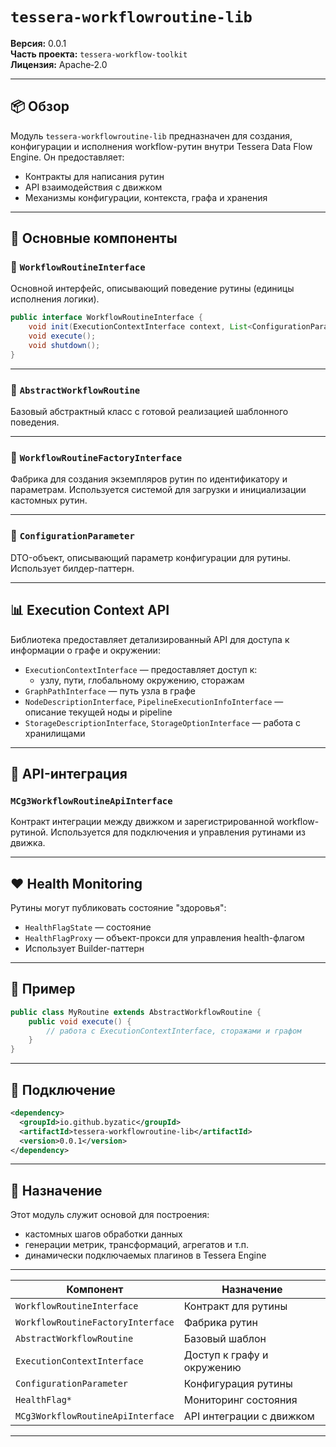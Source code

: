 # `tessera-workflowroutine-lib`

**Версия:** 0.0.1  
**Часть проекта:** `tessera-workflow-toolkit`  
**Лицензия:** Apache‑2.0  

---

## 📦 Обзор

Модуль `tessera-workflowroutine-lib` предназначен для создания, конфигурации и исполнения workflow-рутин внутри Tessera Data Flow Engine. Он предоставляет:

- Контракты для написания рутин
- API взаимодействия с движком
- Механизмы конфигурации, контекста, графа и хранения

---

## 📁 Основные компоненты

### 🔹 `WorkflowRoutineInterface`

Основной интерфейс, описывающий поведение рутины (единицы исполнения логики).

```java
public interface WorkflowRoutineInterface {
    void init(ExecutionContextInterface context, List<ConfigurationParameter> configuration);
    void execute();
    void shutdown();
}
```

---

### 🔹 `AbstractWorkflowRoutine`

Базовый абстрактный класс с готовой реализацией шаблонного поведения.

---

### 🔹 `WorkflowRoutineFactoryInterface`

Фабрика для создания экземпляров рутин по идентификатору и параметрам. Используется системой для загрузки и инициализации кастомных рутин.

---

### 🔹 `ConfigurationParameter`

DTO-объект, описывающий параметр конфигурации для рутины. Использует билдер-паттерн.

---

## 📊 Execution Context API

Библиотека предоставляет детализированный API для доступа к информации о графе и окружении:

- `ExecutionContextInterface` — предоставляет доступ к:
  - узлу, пути, глобальному окружению, сторажам
- `GraphPathInterface` — путь узла в графе
- `NodeDescriptionInterface`, `PipelineExecutionInfoInterface` — описание текущей ноды и pipeline
- `StorageDescriptionInterface`, `StorageOptionInterface` — работа с хранилищами

---

## 🔧 API-интеграция

### `MCg3WorkflowRoutineApiInterface`

Контракт интеграции между движком и зарегистрированной workflow-рутиной. Используется для подключения и управления рутинами из движка.

---

## ❤️ Health Monitoring

Рутины могут публиковать состояние "здоровья":

- `HealthFlagState` — состояние
- `HealthFlagProxy` — объект-прокси для управления health-флагом
- Использует Builder-паттерн

---

## 🧪 Пример

```java
public class MyRoutine extends AbstractWorkflowRoutine {
    public void execute() {
        // работа с ExecutionContextInterface, сторажами и графом
    }
}
```

---

## 🔌 Подключение

```xml
<dependency>
  <groupId>io.github.byzatic</groupId>
  <artifactId>tessera-workflowroutine-lib</artifactId>
  <version>0.0.1</version>
</dependency>
```

---

## 📌 Назначение

Этот модуль служит основой для построения:

- кастомных шагов обработки данных
- генерации метрик, трансформаций, агрегатов и т.п.
- динамически подключаемых плагинов в Tessera Engine

---

| Компонент                            | Назначение                                      |
|-------------------------------------|-------------------------------------------------|
| `WorkflowRoutineInterface`          | Контракт для рутины                             |
| `WorkflowRoutineFactoryInterface`   | Фабрика рутин                                   |
| `AbstractWorkflowRoutine`           | Базовый шаблон                                  |
| `ExecutionContextInterface`         | Доступ к графу и окружению                      |
| `ConfigurationParameter`            | Конфигурация рутины                             |
| `HealthFlag*`                       | Мониторинг состояния                            |
| `MCg3WorkflowRoutineApiInterface`   | API интеграции с движком                        |

---